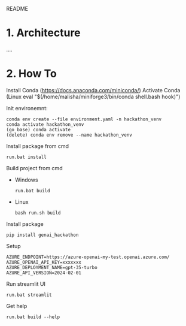 README


# 1. Architecture

....

# 2. How To

Install Conda (https://docs.anaconda.com/miniconda/)
Activate Conda (Linux eval "$(/home/malisha/miniforge3/bin/conda shell.bash hook)")

Init environemnt:
```
conda env create --file environment.yaml -n hackathon_venv
conda activate hackathon_venv
(go base) conda activate
(delete) conda env remove --name hackathon_venv
```


Install package from cmd
```
run.bat install
```


Build project from cmd

* Windows
    ```
    run.bat build
    ```
* Linux
    ```
    bash run.sh build
    ```

Install package
```
pip install genai_hackathon
```

Setup 
```
AZURE_ENDPOINT=https://azure-openai-my-test.openai.azure.com/
AZURE_OPENAI_API_KEY=xxxxxxx
AZURE_DEPLOYMENT_NAME=gpt-35-turbo
AZURE_API_VERSION=2024-02-01
```

Run streamlit UI

```
run.bat streamlit
```

Get help

```
run.bat build --help
```
